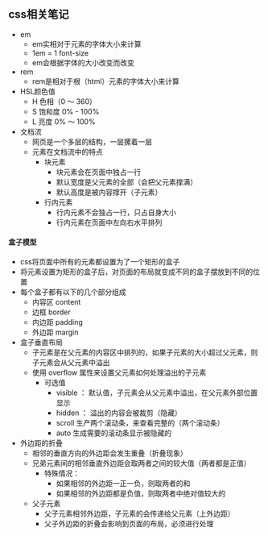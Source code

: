 ## css相关笔记
- em
    - em实相对于元素的字体大小来计算
    - 1em = 1 font-size
    - em会根据字体的大小改变而改变
- rem 
    - rem是相对于根（html）元素的字体大小来计算
- HSL颜色值
    - H 色相（0 ～ 360） 
    - S 饱和度 0% - 100%
    - L 亮度 0% ～ 100%
- 文档流
    - 网页是一个多层的结构，一层摞着一层
    - 元素在文档流中的特点
        - 块元素
            - 块元素会在页面中独占一行
            - 默认宽度是父元素的全部（会把父元素撑满）
            - 默认高度是被内容撑开（子元素）
        - 行内元素
            - 行内元素不会独占一行，只占自身大小
            - 行内元素在页面中左向右水平排列
#### 盒子模型
- css将页面中所有的元素都设置为了一个矩形的盒子
- 将元素设置为矩形的盒子后，对页面的布局就变成不同的盒子摆放到不同的位置
- 每个盒子都有以下的几个部分组成
    - 内容区 content
    - 边框 border
    - 内边距 padding
    - 外边距 margin
- 盒子垂直布局
    - 子元素是在父元素的内容区中排列的，如果子元素的大小超过父元素，则子元素会从父元素中溢出
    - 使用 overflow 属性来设置父元素如何处理溢出的子元素
        - 可选值
            - visible ： 默认值，子元素会从父元素中溢出，在父元素外部位置显示
            - hidden ： 溢出的内容会被裁剪（隐藏）
            - scroll 生产两个滚动条，来查看完整的（两个滚动条）
            - auto 生成需要的滚动条显示被隐藏的
- 外边距的折叠
    - 相邻的垂直方向的外边距会发生重叠（折叠现象）
    - 兄弟元素间的相邻垂直外边距会取两者之间的较大值（两者都是正值）
        - 特殊情况：
            - 如果相邻的外边距一正一负，则取两者的和
            - 如果相邻的外边距都是负值，则取两者中绝对值较大的
    - 父子元素
        - 父子元素相邻外边距，子元素的会传递给父元素（上外边距）
        - 父子外边距的折叠会影响到页面的布局，必须进行处理